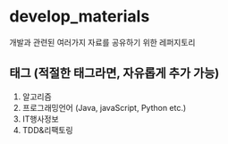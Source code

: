 # develop_materials
개발과 관련된 여러가지 자료를 공유하기 위한 레퍼지토리

## 태그 (적절한 태그라면, 자유롭게 추가 가능)
1. 알고리즘
2. 프로그래밍언어 (Java, javaScript, Python etc.) 
3. IT행사정보
4. TDD&리팩토링

